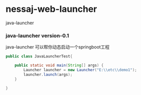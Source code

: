 # nessaj-web-launcher
java-launcher
### java-launcher version-0.1

java-launcher 可以帮你动态启动一个springboot工程
```java
public class JavaLauncherTest{

    public static void main(String[] args) {
        Launcher launcher = new Launcher("E:\\etc\\demo1");
        launcher.launch(args);
    }
    
}

